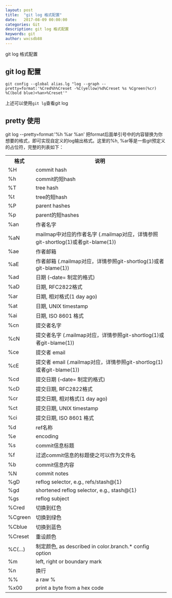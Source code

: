 ```yaml
---
layout: post
title:  "git log 格式配置"
date:   2017-08-09 00:00:00
categories: Git
description: git log 格式配置
keywords: git
author: wxcsdb88
---
```


git log 格式配置

## git log 配置
```
git config --global alias.lg "log --graph --pretty=format:'%Cred%h%Creset -%C(yellow)%d%Creset %s %Cgreen(%cr) %C(bold blue)<%an>%Creset'"
```
上述可以使用`git lg`查看git log
## pretty 使用
git log --pretty=format:'%h %ar %an'
把format后面单引号中的内容替换为你想要的格式，即可实现自定义的log输出格式。这里的%h, %ar等是一些git预定义的占位符，完整的列表如下：

<table><tr><th>格式</th><th>说明</th></tr><tr><td>%H</td><td>commit hash</td></tr><tr><td>%h</td><td>commit的短hash</td></tr><tr><td>%T</td><td>tree hash</td></tr><tr><td>%t</td><td>tree的短hash</td></tr><tr><td>%P</td><td>parent hashes</td></tr><tr><td>%p</td><td>parent的短hashes</td></tr><tr><td>%an</td><td>作者名字</td></tr><tr><td>%aN</td><td>mailmap中对应的作者名字 (.mailmap对应，详情参照git-shortlog(1)或者git-blame(1))</td></tr><tr><td>%ae</td><td>作者邮箱</td></tr><tr><td>%aE</td><td>作者邮箱 (.mailmap对应，详情参照git-shortlog(1)或者git-blame(1))</td></tr><tr><td>%ad</td><td>日期 (–date= 制定的格式)</td></tr><tr><td>%aD</td><td>日期, RFC2822格式</td></tr><tr><td>%ar</td><td>日期, 相对格式(1 day ago)</td></tr><tr><td>%at</td><td>日期, UNIX timestamp</td></tr><tr><td>%ai</td><td>日期, ISO 8601 格式</td></tr><tr><td>%cn</td><td>提交者名字</td></tr><tr><td>%cN</td><td>提交者名字 (.mailmap对应，详情参照git-shortlog(1)或者git-blame(1))</td></tr><tr><td>%ce</td><td>提交者 email</td></tr><tr><td>%cE</td><td>提交者 email (.mailmap对应，详情参照git-shortlog(1)或者git-blame(1))</td></tr><tr><td>%cd</td><td>提交日期 (–date= 制定的格式)</td></tr><tr><td>%cD</td><td>提交日期, RFC2822格式</td></tr><tr><td>%cr</td><td>提交日期, 相对格式(1 day ago)</td></tr><tr><td>%ct</td><td>提交日期, UNIX timestamp</td></tr><tr><td>%ci</td><td>提交日期, ISO 8601 格式</td></tr><tr><td>%d</td><td>ref名称</td></tr><tr><td>%e</td><td>encoding</td></tr><tr><td>%s</td><td>commit信息标题</td></tr><tr><td>%f</td><td>过滤commit信息的标题使之可以作为文件名</td></tr><tr><td>%b</td><td>commit信息内容</td></tr><tr><td>%N</td><td>commit notes</td></tr><tr><td>%gD</td><td>reflog selector, e.g., refs/stash@{1}</td></tr><tr><td>%gd</td><td>shortened reflog selector, e.g., stash@{1}</td></tr><tr><td>%gs</td><td>reflog subject</td></tr><tr><td>%Cred</td><td>切换到红色</td></tr><tr><td>%Cgreen</td><td>切换到绿色</td></tr><tr><td>%Cblue</td><td>切换到蓝色</td></tr><tr><td>%Creset</td><td>重设颜色</td></tr><tr><td>%C(…)</td><td>制定颜色, as described in color.branch.* config option</td></tr><tr><td>%m</td><td>left, right or boundary mark</td></tr><tr><td>%n</td><td>换行</td></tr><tr><td>%%</td><td>a raw %</td></tr><tr><td>%x00</td><td>print a byte from a hex code</td></tr></table>
